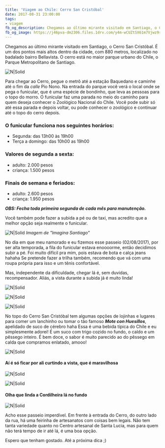 ```yaml
---
title: 'Viagem ao Chile: Cerro San Cristóbal'
date: 2017-08-31 23:00:00
tags:
- viagem
fb_og_description: Chegamos ao último mirante visitado em Santiago, o Cerro San Cristóbal. É um dos pontos mais altos dentro da cidade, com 880 metros, localizado no badalado bairro Bellavista. O cerro está no maior parque urbano do Chile, o Parque Metropolitano de Santiago.
fb_og_image: https://j46pva-dm2306.files.1drv.com/y4m-wCUZtSX61m7Vjwz9r7JEH1MdUAoP8oZ6uIBPk7QoNmy8eNJ4e39dSdWOw6fgd8mVIni7vTtBKOgY0sfTp6AK47WOJxEhw0aBTAN1nbaWC1fUQ0DUyuigqlcSrnpDwGq-J_aWVxdxPCBJEuLgKyXwQjA4LPBP0TN6pfsje4HX-5vV8bTigZGzBRZdcy_AqEfus08av1i40wWf1JShfhqlw?width=660&height=440&cropmode=none
---
```


Chegamos ao último mirante visitado em Santiago, o Cerro San Cristóbal.
É um dos pontos mais altos dentro da cidade, com 880 metros, localizado no badalado bairro Bellavista. O cerro está no maior parque urbano do Chile, o Parque Metropolitano de Santiago. 

![N|Solid](https://j46pva-dm2306.files.1drv.com/y4m-wCUZtSX61m7Vjwz9r7JEH1MdUAoP8oZ6uIBPk7QoNmy8eNJ4e39dSdWOw6fgd8mVIni7vTtBKOgY0sfTp6AK47WOJxEhw0aBTAN1nbaWC1fUQ0DUyuigqlcSrnpDwGq-J_aWVxdxPCBJEuLgKyXwQjA4LPBP0TN6pfsje4HX-5vV8bTigZGzBRZdcy_AqEfus08av1i40wWf1JShfhqlw?width=660&height=440&cropmode=none)
<!-- more -->

Para chegar ao Cerro, pegue o metrô até a estação Baquedano e caminhe até o fim da *calle*  Pio Nono. 
Na entrada do parque você verá o local onde se pega o funicular, que é uma espécie de bondinho, que leva as pessoas para o topo do morro.
O funicular faz uma parada no meio do caminho para quem deseja conhecer o Zoológico Nacional do Chile. Você pode subir só até essa parada e depois voltar, ou pode conhecer o zoológico e continuar até o topo do cerro depois. 

### O funicular funciona nos seguintes horários:
- Segunda: das 13h00 às 19h00
- Terça a domingo: das 10h00 as 19h00

### Valores de segunda a sexta:
- adulto: 2.000 pesos
- criança: 1.500 pesos 

### Finais de semana e feriados:
- adulto: 2.600 pesos 
- criança:  1.950 pesos 

***OBS: Fecha toda primeira segunda de cada mês para manutenção.***

Você também pode fazer a subida a pé ou de taxi, mas acredito que a melhor opção seja realmente o funicular.

![N|Solid](https://jbnhag-dm2306.files.1drv.com/y4mGvZkfAJCyJNtYdQl7wYKcu9YoTmOzREpLdFBXtqNNpC-TNtOcty_BPDb9GGVccHxMNujzNWBD3fvIPuGavN4wTPxRtw9Z8yVr7gziudyrulFo6MtG8ZKIdI7VahEzqhea4kbReQM5lc403APSZZHFVYCnjPQQDy-BFJDF0Yfy3RuVnfwE5YugDieAaGNBRmY-JUSGkj6kob8O7GTuf774w?width=640&height=428&cropmode=none)
*Imagem de "Imagina Santiago"*

No dia em que meu namorado e eu fizemos esse passeio (02/08/2017), por ser alta temporada, a fila do funicular estava enoooorme, então decidimos subir a pé.
Foi muito difícil pra mim, pois estava de bota e calça jeans hahaha
Se pretende fazer a trilha também, recomendo que vá com uma roupa própria para isso e um tênis confortável.

Mas, independente da dificuldade, chegar lá é, sem duvidas, recompensador. 
Aliás, a vista durante a subida já é muito linda!

![N|Solid](https://j46bxg-dm2306.files.1drv.com/y4m8mZs5DBMX8NMhbXbFkIZCoVFsTFsRRP5Oq53n8fpibDA9_pqp4Y7vAZYX0cPwxPBhBupcOBUrq1EtV3AV8lRbmqjj1l2LAf1bE-XXEw0sJFbCfFDbzHT5c4E9Bopun-r-zKcEUMnVQuYXXT3G0CqJRDiMHZswGbZrglw3hR2j8lLIK5BJaetwOMy5eLJJdHN7VT4W2T-s0RXlsxG9aBPuA?width=660&height=439&cropmode=none)

![N|Solid](https://jbkqdq-dm2306.files.1drv.com/y4m2Vrj27YEmgEIJk0NFykyZZNPZuAnh2jOo-ZVEqupMWy_An0RCKCHnn25k1eF4glX50S3N65GhjaMM_GNPu2LnfaNiLJFn5L_oiBe1Yr4K_8Qnfg6_KmgXtqTbHAdG5NaNcEXXsqFgYCAaH2Sf4U-hbdI2NOzeTXOLGoqYkxG4ayDB76c603NNs7bMoO1KrVsy-OZ-RZYrGif7YAcYNBkZA?width=660&height=440&cropmode=none)

![N|Solid](https://jbnaiw-dm2306.files.1drv.com/y4mo-WyZ3trAV83DvwfvUNojquzm4TK0_L1EOaYHWjuP4KGsEexFq2D1kXeXgH8N43hpjEA-aUu5OHsIao6-AJnegmDrobqJW9TMdtIbkRQb5hFxxGFCNpLPMVkcIzX6MBTKYPxJfF1qxNFbUO-mBacPJMcaM_LZDcgFvDShogU5Yihy_oOTZeFqrFbSsjAnhqKi8Rtp7-ORXIbrbvDDo_w_g?width=660&height=440&cropmode=none)

No topo do Cerro San Cristóbal tem algumas opções de lojinhas e lugares para comer um lanchinho ou tomar o tão famoso ***Mote con Huesillos***, apelidado de suco de cérebro haha
Essa é uma bebida típica do Chile e eu simplesmente adorei! É um suco com trigo cozido no fundo, o caldo e um pêssego inteiro. É bem doce, o sabor é muito parecido ao do pêssego em calda que compramos enlatado, amooo!

![N|Solid](https://jbkxva-dm2306.files.1drv.com/y4mVo0B6jH31j1Q_-Rzw-YR9MEaNsgJcFN04X1u2YQhnHks8aNQ3U-7ijyMMIxN30A0UbwszhNUROhFSOSRTS0sqgHdm5HPMjoNkdEmxTGpr9oujCc2eKhsB19TmDVwWPKLKlg27L3ST9UNr38caIScGHciwyiaIcdekrTLhZ3rx2k0uXEHCt970IkCA0FBjMxdke1Mq2iMuQclDOZGdKG79w?width=660&height=440&cropmode=none)

#### Aí é só ficar por ali curtindo a vista, que é maravilhosa

![N|Solid](https://jbmrgq-dm2306.files.1drv.com/y4mA7ww66KjEX5aaj5FH-eOoeAPdJ-Vm5lF6pduMpwKpIADlnNwOHnCoQexcOYVDQEAxHzb7tpukqTmUwhqLAVQhf4-62yo5ApEKUohtNrbAUibQlyrqQHf67ucljikvP9af6tFO6lbd7M1zW4cy4XfJSFII5uOj7P2yysoI8SlvofOqa7FnQlskPRGK6EkBWPuXYwz-RO-vYuPlHI71wCqKA?width=660&height=440&cropmode=none)

![N|Solid](https://jbl1ma-dm2306.files.1drv.com/y4mC5wD86LLeOsbXLbRciFjQoMgD-7fMXbx7QWMAiqH9VbsZoRBmj5nXUekQ9t6FT1X8EOzzmspGy0ttnXi-vh40hMZwNqnPwxRQR6xMkDlZzHI3AGgg9risDCWE61v01FUUmdmvTUey0jmmXGZRSMk5QZORu0FIH_0BkdqTAH5sM2ixbWlDfHcs8zmOych35WRIwbE7xeYvZwb1Fp9j71B7g?width=660&height=440&cropmode=none)

#### Olha que linda a Cordilheira lá no fundo 

![N|Solid](https://j47tma-dm2306.files.1drv.com/y4mYLe6pOJrfoZhWx__pBHVjsoSYLjchCYL5c9tmP8xIDJsqFh-Rdz734k1zulMQroGjc0fIYZaCk7qqPCCxta5hVFFEQXl4E5DK7-sAJucJTwGOHuQmX9uIZBvl4qc1085Uwyzz9WOQx2ok87vHZXwfwa1OJYWn3oe_kRcpu8QaVP537A5uttBokgNh7nQnv_1skyp3FTg94VKiYIIZEbibQ?width=660&height=440&cropmode=none)

Acho esse passeio imperdível.
Em frente à entrada do Cerro, do outro lado da rua, há uma feirinha de artesanatos com coisas bem legais. Não tem tanta variedade quanto no Centro artesanal de Santa Lucia, mas para quem não terá tempo de ir até lá, é uma boa opção. 

Espero que tenham gostado. 
Até a próxima dica ;) 
